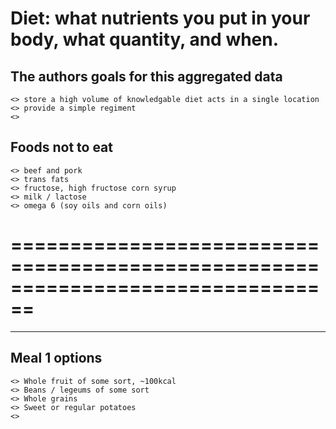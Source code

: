 # Diet: what nutrients you put in your body, what quantity, and when.

## The authors goals for this aggregated data  
	<> store a high volume of knowledgable diet acts in a single location  
	<> provide a simple regiment  
	<> 
	
	
## Foods not to eat
	<> beef and pork
	<> trans fats
	<> fructose, high fructose corn syrup
	<> milk / lactose
	<> omega 6 (soy oils and corn oils)
	
================================================================================
================================================================================

--------------------------------------------------------------------------------
Meal 1 options
--------------------------------------------------------------------------------
	<> Whole fruit of some sort, ~100kcal 
	<> Beans / legeums of some sort
	<> Whole grains
	<> Sweet or regular potatoes
	<> 



